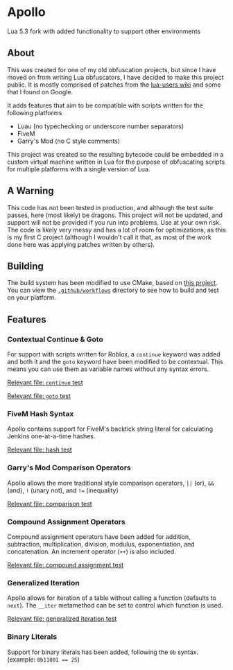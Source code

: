 # Apollo
Lua 5.3 fork with added functionality to support other environments

## About
This was created for one of my old obfuscation projects, but since I have moved on from writing Lua obfuscators, I have decided to make this project public. It is mostly comprised of patches from the [lua-users wiki](http://lua-users.org/wiki/LuaPowerPatches) and some that I found on Google.

It adds features that aim to be compatible with scripts written for the following platforms
  * Luau (no typechecking or underscore number separators)
  * FiveM
  * Garry's Mod (no C style comments)
  
This project was created so the resulting bytecode could be embedded in a custom virtual machine written in Lua for the purpose of obfuscating scripts for multiple platforms with a single version of Lua.
  
## A Warning
This code has not been tested in production, and although the test suite passes, here (most likely) be dragons. This project will not be updated, and support will not be provided if you run into problems. Use at your own risk. The code is likely very messy and has a lot of room for optimizations, as this is my first C project (although I wouldn't call it that, as most of the work done here was applying patches written by others).
  
## Building
The build system has been modified to use CMake, based on [this project](https://github.com/walterschell/Lua). You can view the [`.github/workflows`](.github/workflows) directory to see how to build and test on your platform.

## Features

### Contextual Continue & Goto
For support with scripts written for Roblox, a `continue` keyword was added and both it and the `goto` keyword have been modified to be contextual. This means you can use them as variable names without any syntax errors.

[Relevant file: `continue` test](apollo-tests/continue.lua)

[Relevant file: `goto` test](apollo-tests/goto.lua)

### FiveM Hash Syntax
Apollo contains support for FiveM's backtick string literal for calculating Jenkins one-at-a-time hashes.

[Relevant file: hash test](apollo-tests/hash.lua)

### Garry's Mod Comparison Operators
Apollo allows the more traditional style comparison operators, `||` (or), `&&` (and), `!` (unary not), and `!=` (inequality)

[Relevant file: comparison test](apollo-tests/glua.lua)

### Compound Assignment Operators
Compound assignment operators have been added for addition, subtraction, multiplication, division, modulus, exponentiation, and concatenation. An increment operator (`++`) is also included.

[Relevant file: compound assignment test](apollo-tests/compound.lua)

### Generalized Iteration
Apollo allows for iteration of a table without calling a function (defaults to `next`). The `__iter` metamethod can be set to control which function is used.

[Relevant file: generalized iteration test](apollo-tests/gen_iter.lua)

### Binary Literals
Support for binary literals has been added, following the `0b` syntax. (example: `0b11001 == 25`)
